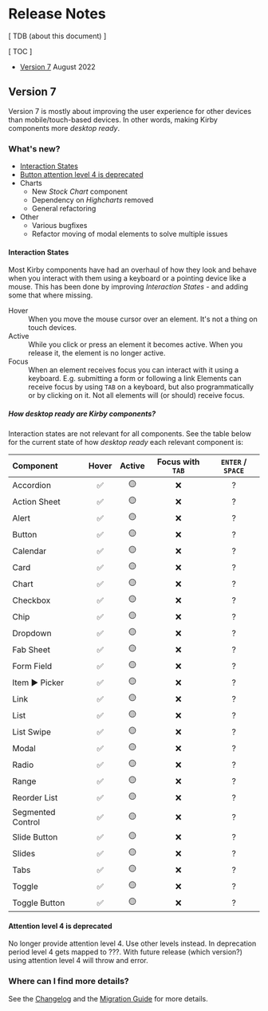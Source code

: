 # Release Notes

[ TDB (about this document) ]

[ TOC ]

- [Version 7](#version-7) August 2022

## Version 7

Version 7 is mostly about improving the user experience for other devices than mobile/touch-based devices. In other words, making Kirby components more _desktop ready_.

### What's new?

- [Interaction States](#interaction-states)
- [Button attention level 4 is deprecated](#attention-level-4-is-deprecated)
- Charts
  - New _Stock Chart_ component
  - Dependency on _Highcharts_ removed
  - General refactoring
- Other
  - Various bugfixes
  - Refactor moving of modal elements to solve multiple issues

#### Interaction States

Most Kirby components have had an overhaul of how they look and behave when you interact with them using a keyboard or a pointing device like a mouse. This has been done by improving _Interaction States_ - and adding some that where missing.

<dl>
<dt>Hover</dt>
<dd>When you move the mouse cursor over an element. It's not a thing on touch devices.</dd>
<dt>Active</dt>
<dd>While you click or press an element it becomes active. When you release it, the element is no longer active.</dd>
<dt>Focus</dt>
<dd>When an element receives focus you can interact with it using a keyboard. E.g. submitting a form or following a link Elements can receive focus by using <code>TAB</code> on a keyboard, but also programmatically or by clicking on it. Not all elements will (or should) receive focus.</dd>
</dl>

##### How desktop ready are Kirby components?

Interaction states are not relevant for all components. See the table below for the current state of how _desktop ready_ each relevant component is:

| Component         | Hover | Active | Focus with `TAB` | `ENTER` / `SPACE` |
| :---------------- | :---: | :----: | :--------------: | :---------------: |
| Accordion         |  ✅   |   🟡   |        ❌        |         ?         |
| Action Sheet      |  ✅   |   🟡   |        ❌        |         ?         |
| Alert             |  ✅   |   🟡   |        ❌        |         ?         |
| Button            |  ✅   |   🟡   |        ❌        |         ?         |
| Calendar          |  ✅   |   🟡   |        ❌        |         ?         |
| Card              |  ✅   |   🟡   |        ❌        |         ?         |
| Chart             |  ✅   |   🟡   |        ❌        |         ?         |
| Checkbox          |  ✅   |   🟡   |        ❌        |         ?         |
| Chip              |  ✅   |   🟡   |        ❌        |         ?         |
| Dropdown          |  ✅   |   🟡   |        ❌        |         ?         |
| Fab Sheet         |  ✅   |   🟡   |        ❌        |         ?         |
| Form Field        |  ✅   |   🟡   |        ❌        |         ?         |
| Item ▶️ Picker    |  ✅   |   🟡   |        ❌        |         ?         |
| Link              |  ✅   |   🟡   |        ❌        |         ?         |
| List              |  ✅   |   🟡   |        ❌        |         ?         |
| List Swipe        |  ✅   |   🟡   |        ❌        |         ?         |
| Modal             |  ✅   |   🟡   |        ❌        |         ?         |
| Radio             |  ✅   |   🟡   |        ❌        |         ?         |
| Range             |  ✅   |   🟡   |        ❌        |         ?         |
| Reorder List      |  ✅   |   🟡   |        ❌        |         ?         |
| Segmented Control |  ✅   |   🟡   |        ❌        |         ?         |
| Slide Button      |  ✅   |   🟡   |        ❌        |         ?         |
| Slides            |  ✅   |   🟡   |        ❌        |         ?         |
| Tabs              |  ✅   |   🟡   |        ❌        |         ?         |
| Toggle            |  ✅   |   🟡   |        ❌        |         ?         |
| Toggle Button     |  ✅   |   🟡   |        ❌        |         ?         |

#### Attention level 4 is deprecated

No longer provide attention level 4. Use other levels instead. In deprecation period level 4 gets mapped to ???. With future release (which version?) using attention level 4 will throw and error.

### Where can I find more details?

See the [Changelog](https://github.com/kirbydesign/designsystem/blob/main/CHANGELOG.md) and the [Migration Guide](https://github.com/kirbydesign/designsystem/blob/main/MIGRATION.md) for more details.
